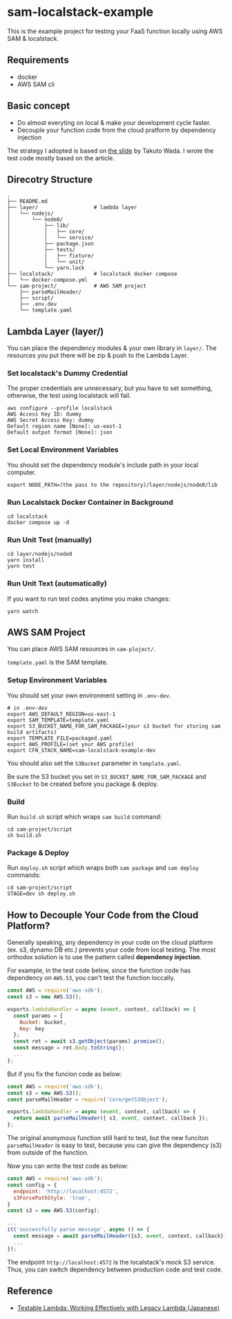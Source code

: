# sam-localstack-example

This is the example project for testing your FaaS function locally using AWS SAM & localstack.

## Requirements

- docker
- AWS SAM cli

## Basic concept

- Do almost everyting on local & make your development cycle faster.
- Decouple your function code from the cloud pratform by dependency injection

The strategy I adopted is based on [the slide](https://speakerdeck.com/twada/testable-lambda-working-effectively-with-legacy-lambda) by Takuto Wada. I wrote the test code mostly based on the article.

## Direcotry Structure

```
.
├── README.md
├── layer/                  # lambda layer
│   └── nodejs/
│       └── node8/
│           ├── lib/
│           │   ├── core/
│           │   └── service/
│           ├── package.json
│           ├── tests/
│           │   ├── fixture/
│           │   └── unit/
│           └── yarn.lock
├── localstack/             # localstack docker compose
│   └── docker-compose.yml
└── sam-project/            # AWS SAM project
    ├── parseMailHeader/
    ├── script/
    ├── .env.dev
    └── template.yaml
```

## Lambda Layer (layer/)

You can place the dependency modules & your own library in `layer/`.
The resources you put there will be zip & push to the Lambda Layer.

### Set localstack's Dummy Credential

The proper credentials are unnecessary, but you have to set something, otherwise, the test using localstack will fail.

```
aws configure --profile localstack
AWS Access Key ID: dummy
AWS Secret Access Key: dummy
Default region name [None]: us-east-1
Default output format [None]: json
```

### Set Local Environment Variables

You should set the dependency module's include path in your local computer.

```
export NODE_PATH=(the pass to the repository)/layer/nodejs/node8/lib
```

### Run Localstack Docker Container in Background

```
cd localstack
docker compose up -d
```

### Run Unit Test (manually)

```
cd layer/nodejs/node8
yarn install
yarn test
```

### Run Unit Text (automatically)

If you want to run test codes anytime you make changes:

```
yarn watch
```

## AWS SAM Project

You can place AWS SAM resources in `sam-ploject/`.

`template.yaml` is the SAM template.


### Setup Environment Variables

You should set your own environment setting in `.env-dev`.

```
# in .env-dev
export AWS_DEFAULT_REGION=us-east-1
export SAM_TEMPLATE=template.yaml
export S3_BUCKET_NAME_FOR_SAM_PACKAGE=(your s3 bucket for storing sam build artifacts)
export TEMPLATE_FILE=packaged.yaml
export AWS_PROFILE=(set your AWS profile)
export CFN_STACK_NAME=sam-localstack-example-dev
```

You should also set the `S3Bucket` parameter in `template.yaml`.

Be sure the S3 bucket you set in `S3_BUCKET_NAME_FOR_SAM_PACKAGE` and `S3Bucket` to be created before you package & deploy.

### Build

Run `build.sh` script which wraps `sam build` command:

```
cd sam-project/script
sh build.sh
```

### Package & Deploy

Run `deploy.sh` script which wraps both `sam package` and `sam deploy` commands:

```
cd sam-project/script
STAGE=dev sh deploy.sh
```

## How to Decouple Your Code from the Cloud Platform?

Generally speaking, any dependency in your code on the cloud platform (ex. s3, dynamo DB etc.) prevents your code from local testing. The most orthodox solution is to use the pattern called **dependency injection**.

For example, in the test code below, since the function code has dependency on `AWS.S3`, you can't test the function loccally.

```js
const AWS = require('aws-sdk');
const s3 = new AWS.S3();

exports.lambdaHandler = async (event, context, callback) => {
  const params = {
    Bucket: bucket,
    Key: key
  };
  const ret = await s3.getObject(params).promise();
  const message = ret.Body.toString();
  ...
};
```

But if you fix the funcion code as below:

```js
const AWS = require('aws-sdk');
const s3 = new AWS.S3();
const parseMailHeader = require('core/getS3Object');

exports.lambdaHandler = async (event, context, callback) => {
  return await parseMailHeader({ s3, event, context, callback });
};
```

The original anonymous function still hard to test, but the new funciton `parseMailHeader` is easy to test, because you can give the dependency (s3) from outside of the function.

Now you can write the test code as below:

```js
const AWS = require('aws-sdk');
const config = {
  endpoint: 'http://localhost:4572',
  s3ForcePathStyle: 'true',
}
const s3 = new AWS.S3(config);

...
it('successfully parse message', async () => {
  const message = await parseMailHeader({s3, event, context, callback});
  ...
});
```

The endpoint `http://localhost:4572` is the localstack's mock S3 service.
Thus, you can switch dependency between production code and test code.

## Reference

- [Testable Lambda: Working Effectively with Legacy Lambda (Japanese)](https://speakerdeck.com/twada/testable-lambda-working-effectively-with-legacy-lambda)
